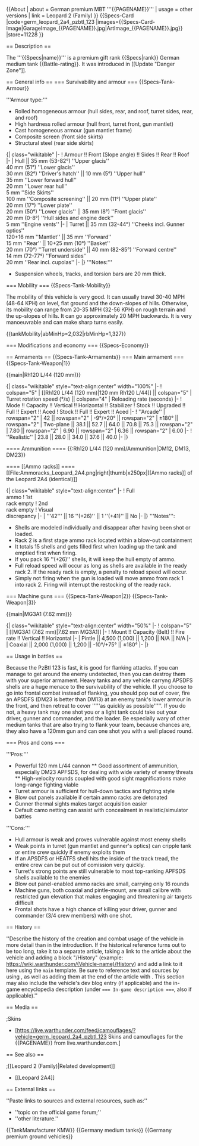 {{About
| about = German premium MBT '''{{PAGENAME}}'''
| usage = other versions
| link = Leopard 2 (Family)
}}
{{Specs-Card
|code=germ_leopard_2a4_pzbtl_123
|images={{Specs-Card-Image|GarageImage_{{PAGENAME}}.jpg|ArtImage_{{PAGENAME}}.jpg}}
|store=11228
}}

== Description ==
<!-- ''In the description, the first part should be about the history of the creation and combat usage of the vehicle, as well as its key features. In the second part, tell the reader about the ground vehicle in the game. Insert a screenshot of the vehicle, so that if the novice player does not remember the vehicle by name, he will immediately understand what kind of vehicle the article is talking about.'' -->
The '''{{Specs|name}}''' is a premium gift rank {{Specs|rank}} German medium tank {{Battle-rating}}. It was introduced in [[Update "Danger Zone"]].

== General info ==
=== Survivability and armour ===
{{Specs-Tank-Armour}}
<!-- ''Describe armour protection. Note the most well protected and key weak areas. Appreciate the layout of modules as well as the number and location of crew members. Is the level of armour protection sufficient, is the placement of modules helpful for survival in combat? If necessary use a visual template to indicate the most secure and weak zones of the armour.'' -->

'''Armour type:'''

* Rolled homogeneous armour (hull sides, rear, and roof, turret sides, rear, and roof)
* High hardness rolled armour (hull front, turret front, gun mantlet)
* Cast homogeneous armour (gun mantlet frame)
* Composite screen (front side skirts)
* Structural steel (rear side skirts)

{| class="wikitable"
|-
! Armour !! Front (Slope angle) !! Sides !! Rear !! Roof
|-
| Hull || 35 mm (53-82°) ''Upper glacis'' <br> 40 mm (51°) ''Lower glacis'' <br> 30 mm (82°) ''Driver's hatch'' || 10 mm (5°) ''Upper hull'' <br> 35 mm ''Lower forward hull'' <br> 20 mm ''Lower rear hull'' <br> 5 mm ''Side Skirts'' <br> 100 mm ''Composite screening'' || 20 mm (11°) ''Upper plate'' <br> 20 mm (17°) ''Lower plate'' <br> 20 mm (50°) ''Lower glacis'' || 35 mm (8°) ''Front glacis'' <br> 20 mm (0-8°) ''Hull sides and engine deck'' <br> 5 mm ''Engine vents''
|-
| Turret || 35 mm (32-44°) ''Cheeks incl. Gunner optics'' <br> 120+16 mm ''Mantlet'' || 35 mm ''Forward'' <br> 15 mm ''Rear'' || 10+25 mm (10°) ''Basket'' <br> 20 mm (70°) ''Turret underside'' || 40 mm (82-85°) ''Forward centre'' <br> 14 mm (72-77°) ''Forward sides'' <br> 20 mm ''Rear incl. cupolas''
|-
|}
'''Notes:'''

* Suspension wheels, tracks, and torsion bars are 20 mm thick.

=== Mobility ===
{{Specs-Tank-Mobility}}
<!-- ''Write about the mobility of the ground vehicle. Estimate the specific power and manoeuvrability, as well as the maximum speed forwards and backwards.'' -->
The mobility of this vehicle is very good. It can usually travel 30-40 MPH (48-64 KPH) on level, flat ground and the down-slopes of hills. Otherwise, its mobility can range from 20-35 MPH (32-56 KPH) on rough terrain and the up-slopes of hills. It can go approximately 20 MPH backwards. It is very manoeuvrable and can make sharp turns easily.

{{tankMobility|abMinHp=2,032|rbMinHp=1,327}}

=== Modifications and economy ===
{{Specs-Economy}}

== Armaments ==
{{Specs-Tank-Armaments}}
=== Main armament ===
{{Specs-Tank-Weapon|1}}
<!-- ''Give the reader information about the characteristics of the main gun. Assess its effectiveness in a battle based on the reloading speed, ballistics and the power of shells. Do not forget about the flexibility of the fire, that is how quickly the cannon can be aimed at the target, open fire on it and aim at another enemy. Add a link to the main article on the gun: <code><nowiki>{{main|Name of the weapon}}</nowiki></code>. Describe in general terms the ammunition available for the main gun. Give advice on how to use them and how to fill the ammunition storage.'' -->
{{main|Rh120 L/44 (120 mm)}}

{| class="wikitable" style="text-align:center" width="100%"
|-
! colspan="5" | [[Rh120 L/44 (120 mm)|120 mm Rh120 L/44]] || colspan="5" | Turret rotation speed (°/s) || colspan="4" | Reloading rate (seconds)
|-
! Mode !! Capacity !! Vertical !! Horizontal !! Stabilizer
! Stock !! Upgraded !! Full !! Expert !! Aced
! Stock !! Full !! Expert !! Aced
|-
! ''Arcade''
| rowspan="2" | 42 || rowspan="2" | -9°/+20° || rowspan="2" | ±180° || rowspan="2" | Two-plane || 38.1 || 52.7 || 64.0 || 70.8 || 75.3 || rowspan="2" | 7.80 || rowspan="2" | 6.90 || rowspan="2" | 6.36 || rowspan="2" | 6.00
|-
! ''Realistic''
| 23.8 || 28.0 || 34.0 || 37.6 || 40.0
|-
|}

==== Ammunition ====
{{:Rh120 L/44 (120 mm)/Ammunition|DM12, DM13, DM23}}

==== [[Ammo racks]] ====
[[File:Ammoracks_Leopard_2A4.png|right|thumb|x250px|[[Ammo racks]] of the Leopard 2A4 (identical)]]
<!-- '''Last updated: 2.19.0.85''' -->
{| class="wikitable" style="text-align:center"
|-
! Full<br>ammo
! 1st<br>rack empty
! 2nd<br>rack empty
! Visual<br>discrepancy
|-
| '''42''' || 16&nbsp;''(+26)'' || 1&nbsp;''(+41)'' || No
|-
|}
'''Notes''':

* Shells are modeled individually and disappear after having been shot or loaded.
* Rack 2 is a first stage ammo rack located within a blow-out containment
* It totals 15 shells and gets filled first when loading up the tank and emptied first when firing.
* If you pack 16&nbsp;''(+26)'' shells, it will keep the hull empty of ammo.
* Full reload speed will occur as long as shells are available in the ready rack 2. If the ready rack is empty, a penalty to reload speed will occur.
* Simply not firing when the gun is loaded will move ammo from rack 1 into rack 2. Firing will interrupt the restocking of the ready rack.

=== Machine guns ===
{{Specs-Tank-Weapon|2}}
{{Specs-Tank-Weapon|3}}
<!-- ''Offensive and anti-aircraft machine guns not only allow you to fight some aircraft but also are effective against lightly armoured vehicles. Evaluate machine guns and give recommendations on its use.'' -->
{{main|MG3A1 (7.62 mm)}}

{| class="wikitable" style="text-align:center" width="50%"
|-
! colspan="5" | [[MG3A1 (7.62 mm)|7.62 mm MG3A1]]
|-
! Mount !! Capacity (Belt) !! Fire rate !! Vertical !! Horizontal
|-
| Pintle || 4,500 (1,000) || 1,200 || N/A || N/A
|-
| Coaxial || 2,000 (1,000) || 1,200 || -10°/+75° || ±180°
|-
|}

== Usage in battles ==
<!-- ''Describe the tactics of playing in the vehicle, the features of using vehicles in the team and advice on tactics. Refrain from creating a "guide" - do not impose a single point of view but instead give the reader food for thought. Describe the most dangerous enemies and give recommendations on fighting them. If necessary, note the specifics of the game in different modes (AB, RB, SB).'' -->
Because the PzBtl 123 is fast, it is good for flanking attacks. If you can manage to get around the enemy undetected, then you can destroy them with your superior armament. Heavy tanks and any vehicle carryng APSDFS shells are a huge menace to the survivability of the vehicle. If you choose to go into frontal combat instead of flanking, you should pop out of cover, fire an APSDFS (DM23 is better than DM13) at an enemy tank's lower armour in the front, and then retreat to cover '''''as quickly as possible'''''. If you do not, a heavy tank may one shot you or a light tank could take out your driver, gunner and commander, and the loader. Be especially wary of other medium tanks that are also trying to flank your team, because chances are, they also have a 120mm gun and can one shot you with a well placed round.

=== Pros and cons ===
<!-- ''Summarise and briefly evaluate the vehicle in terms of its characteristics and combat effectiveness. Mark its pros and cons in a bulleted list. Try not to use more than 6 points for each of the characteristics. Avoid using categorical definitions such as "bad", "good" and the like - use substitutions with softer forms such as "inadequate" and "effective".'' -->

'''Pros:'''

* Powerful 120 mm L/44 cannon
** Good assortment of ammunition, especially DM23 APFSDS, for dealing with wide variety of enemy threats
** High-velocity rounds coupled with good sight magnifications make long-range fighting viable
* Turret armour is sufficient for hull-down tactics and fighting style
* Blow out panels available if certain ammo racks are detonated
* Gunner thermal sights makes target acquisition easier
* Default camo netting can assist with concealment in realistic/simulator battles

'''Cons:'''

* Hull armour is weak and proves vulnerable against most enemy shells
* Weak points in turret (gun mantlet and gunner's optics) can cripple tank or entire crew quickly if enemy exploits them
* If an APSDFS or HEATFS shell hits the inside of the track tread, the entire crew can be put out of comission very quickly.
* Turret's strong points are still vulnerable to most top-ranking APFSDS shells available to the enemies
* Blow out panel-enabled ammo racks are small, carrying only 16 rounds
* Machine guns, both coaxial and pintle-mount, are small calibre with restricted gun elevation that makes engaging and threatening air targets difficult
* Frontal shots have a high chance of killing your driver, gunner and commander (3/4 crew members) with one shot.

== History ==
<!-- ''Describe the history of the creation and combat usage of the vehicle in more detail than in the introduction. If the historical reference turns out to be too long, take it to a separate article, taking a link to the article about the vehicle and adding a block "/History" (example: <nowiki>https://wiki.warthunder.com/(Vehicle-name)/History</nowiki>) and add a link to it here using the <code>main</code> template. Be sure to reference text and sources by using <code><nowiki><ref></ref></nowiki></code>, as well as adding them at the end of the article with <code><nowiki><references /></nowiki></code>. This section may also include the vehicle's dev blog entry (if applicable) and the in-game encyclopedia description (under <code><nowiki>=== In-game description ===</nowiki></code>, also if applicable).'' -->
''Describe the history of the creation and combat usage of the vehicle in more detail than in the introduction. If the historical reference turns out to be too long, take it to a separate article, taking a link to the article about the vehicle and adding a block "/History" (example: <nowiki>https://wiki.warthunder.com/(Vehicle-name)/History</nowiki>) and add a link to it here using the <code>main</code> template. Be sure to reference text and sources by using <code><nowiki><ref></ref></nowiki></code>, as well as adding them at the end of the article with <code><nowiki><references /></nowiki></code>. This section may also include the vehicle's dev blog entry (if applicable) and the in-game encyclopedia description (under <code><nowiki>=== In-game description ===</nowiki></code>, also if applicable).''

== Media ==
<!-- ''Excellent additions to the article would be video guides, screenshots from the game, and photos.'' -->

;Skins

* [https://live.warthunder.com/feed/camouflages/?vehicle=germ_leopard_2a4_pzbtl_123 Skins and camouflages for the {{PAGENAME}} from live.warthunder.com.]

== See also ==
<!-- ''Links to the articles on the War Thunder Wiki that you think will be useful for the reader, for example:''
* ''reference to the series of the vehicles;''
* ''links to approximate analogues of other nations and research trees.'' -->

;[[Leopard 2 (Family)|Related development]]

* [[Leopard 2A4]]

== External links ==
<!-- ''Paste links to sources and external resources, such as:''
* ''topic on the official game forum;''
* ''other literature.'' -->
''Paste links to sources and external resources, such as:''

* ''topic on the official game forum;''
* ''other literature.''

{{TankManufacturer KMW}}
{{Germany medium tanks}}
{{Germany premium ground vehicles}}